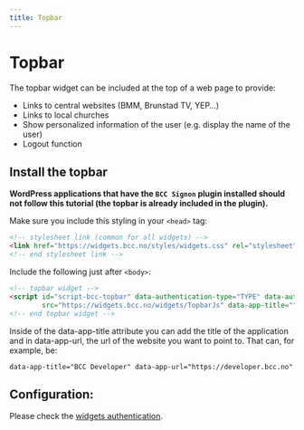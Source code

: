 ```yaml
---
title: Topbar
---
```


# Topbar

The topbar widget can be included at the top of a web page to provide:

* Links to central websites (BMM, Brunstad TV, YEP…)
* Links to local churches
* Show personalized information of the user (e.g. display the name of the user)
* Logout function

## Install the topbar

**WordPress applications that have the ``BCC Signon`` plugin installed should not follow this tutorial (the topbar is
already included in the plugin).**

Make sure you include this styling in your ``<head>`` tag:

````html
<!-- stylesheet link (common for all widgets) -->
<link href="https://widgets.bcc.no/styles/widgets.css" rel="stylesheet" type="text/css">
<!-- end stylesheet link -->
````

Include the following just after ``<body>``:

````html
<!-- topbar widget -->
<script id="script-bcc-topbar" data-authentication-type="TYPE" data-authentication-location="LOCATION"
        src="https://widgets.bcc.no/widgets/TopbarJs" data-app-title="" data-app-url="" data-logout-url="LOGOUT_URL"></script>
<!-- end topbar widget -->
````

Inside of the data-app-title attribute you can add the title of the application and in data-app-url, the url of the
website you want to point to. That can, for example, be:

``data-app-title="BCC Developer" data-app-url="https://developer.bcc.no"``

## Configuration:

Please check the [widgets authentication](../widget-authentication/).
